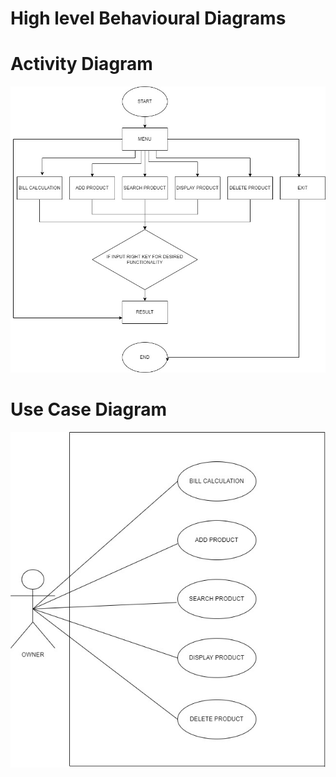 # High level Behavioural Diagrams
  
  
  # Activity Diagram
  ![Activity Diagram](FLOWCHART.JPG.jpg)
  
  # Use Case Diagram
  ![Use Case Diagram](usecasediagram.jpg)
